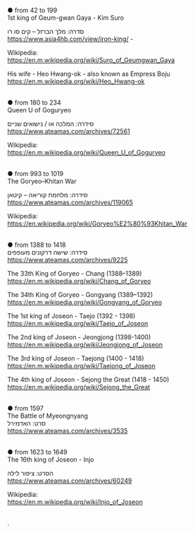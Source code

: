 ● from 42 to 199 </br> 
1st king of Geum-gwan Gaya - Kim Suro </br> 

סדרה: מלך הברזל – קים סו רו </br> 
https://www.asia4hb.com/view/iron-king/ - </br> 

Wikipedia: </br> 
https://en.m.wikipedia.org/wiki/Suro_of_Geumgwan_Gaya </br> 

His wife - Heo Hwang-ok - 
also known as Empress Boju </br> 
https://en.m.wikipedia.org/wiki/Heo_Hwang-ok </br> 
</br> 

● from 180 to 234 </br> 
Queen U of Goguryeo </br> 

סידרה: המלכה או / נישואים שניים </br> 
https://www.ateamas.com/archives/72561 </br> 

Wikipedia: </br> 
https://en.m.wikipedia.org/wiki/Queen_U_of_Goguryeo </br> 
</br> 

● from 993 to 1019 </br> 
The Goryeo–Khitan War </br> 

סידרה: מלחמת קוריאה – קיטאן </br> 
https://www.ateamas.com/archives/119065 </br> 

Wikipedia: </br> 
https://en.wikipedia.org/wiki/Goryeo%E2%80%93Khitan_War</br>
</br> 

● from 1388 to 1418 </br> 
סידרה: שישה דרקונים מעופפים </br> 
https://www.ateamas.com/archives/9225 </br> 

The 33th King of Goryeo - Chang (1388–1389) </br> 
https://en.m.wikipedia.org/wiki/Chang_of_Goryeo </br> 

The 34th King of Goryeo - Gongyang (1389–1392) </br> 
https://en.m.wikipedia.org/wiki/Gongyang_of_Goryeo </br> 

The 1st king of Joseon - Taejo (1392 - 1398) </br> 
https://en.m.wikipedia.org/wiki/Taejo_of_Joseon </br> 

The 2nd king of Joseon - Jeongjong (1398-1400) </br> 
https://en.m.wikipedia.org/wiki/Jeongjong_of_Joseon </br> 

The 3rd king of Joseon - Taejong (1400 - 1418) </br> 
https://en.m.wikipedia.org/wiki/Taejong_of_Joseon </br> 

The 4th king of Joseon - Sejong the Great (1418 - 1450) </br> 
https://en.m.wikipedia.org/wiki/Sejong_the_Great </br> 
</br> 

● from 1597 </br> 
The Battle of Myeongnyang </br> 
סרט: האדמירל </br> 
https://www.ateamas.com/archives/3535 </br> 
</br> 

● from 1623 to 1649 </br> 
The 16th king of Joseon - Injo </br> 

הסרט: ציפור לילה </br> 
https://www.ateamas.com/archives/60249 </br> 

Wikipedia: </br> 
https://en.m.wikipedia.org/wiki/Injo_of_Joseon </br> 
</br> 

.
